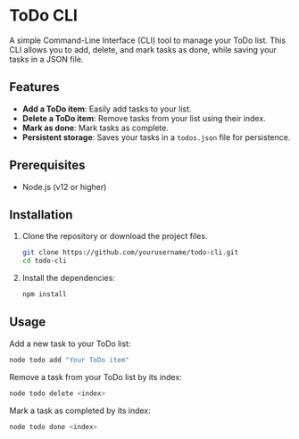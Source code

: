 # ToDo CLI

A simple Command-Line Interface (CLI) tool to manage your ToDo list. This CLI allows you to add, delete, and mark tasks as done, while saving your tasks in a JSON file.

## Features

- **Add a ToDo item**: Easily add tasks to your list.
- **Delete a ToDo item**: Remove tasks from your list using their index.
- **Mark as done**: Mark tasks as complete.
- **Persistent storage**: Saves your tasks in a `todos.json` file for persistence.

## Prerequisites

- Node.js (v12 or higher)

## Installation

1. Clone the repository or download the project files.

   ```bash
   git clone https://github.com/yourusername/todo-cli.git
   cd todo-cli

2. Install the dependencies:

   ```bash
   npm install

## Usage

Add a new task to your ToDo list:

```bash
node todo add "Your ToDo item"
```

Remove a task from your ToDo list by its index:

```bash
node todo delete <index>
```

Mark a task as completed by its index:

```bash
node todo done <index>











